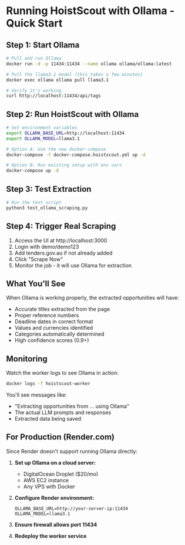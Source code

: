 # Running HoistScout with Ollama - Quick Start

## Step 1: Start Ollama
```bash
# Pull and run Ollama
docker run -d -p 11434:11434 --name ollama ollama/ollama:latest

# Pull the llama3.1 model (this takes a few minutes)
docker exec ollama ollama pull llama3.1

# Verify it's working
curl http://localhost:11434/api/tags
```

## Step 2: Run HoistScout with Ollama
```bash
# Set environment variables
export OLLAMA_BASE_URL=http://localhost:11434
export OLLAMA_MODEL=llama3.1

# Option A: Use the new docker-compose
docker-compose -f docker-compose.hoistscout.yml up -d

# Option B: Run existing setup with env vars
docker-compose up -d
```

## Step 3: Test Extraction
```bash
# Run the test script
python3 test_ollama_scraping.py
```

## Step 4: Trigger Real Scraping

1. Access the UI at http://localhost:3000
2. Login with demo/demo123
3. Add tenders.gov.au if not already added
4. Click "Scrape Now" 
5. Monitor the job - it will use Ollama for extraction

## What You'll See

When Ollama is working properly, the extracted opportunities will have:
- Accurate titles extracted from the page
- Proper reference numbers
- Deadline dates in correct format
- Values and currencies identified
- Categories automatically determined
- High confidence scores (0.9+)

## Monitoring

Watch the worker logs to see Ollama in action:
```bash
docker logs -f hoistscout-worker
```

You'll see messages like:
- "Extracting opportunities from ... using Ollama"
- The actual LLM prompts and responses
- Extracted data being saved

## For Production (Render.com)

Since Render doesn't support running Ollama directly:

1. **Set up Ollama on a cloud server:**
   - DigitalOcean Droplet ($20/mo)
   - AWS EC2 instance
   - Any VPS with Docker

2. **Configure Render environment:**
   ```
   OLLAMA_BASE_URL=http://your-server-ip:11434
   OLLAMA_MODEL=llama3.1
   ```

3. **Ensure firewall allows port 11434**

4. **Redeploy the worker service**